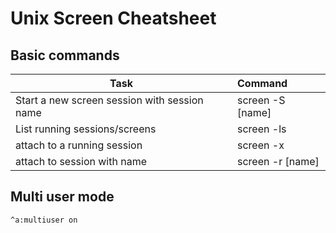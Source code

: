 # Unix Screen Cheatsheet

## Basic commands

| Task | Command|
| --- |:---|
| Start a new screen session with session name  | screen -S [name] |
| List running sessions/screens  | screen -ls |
| attach to a running session | screen -x |
| attach to session with name  | screen -r [name] |

## Multi user mode

```
^a:multiuser on
```
